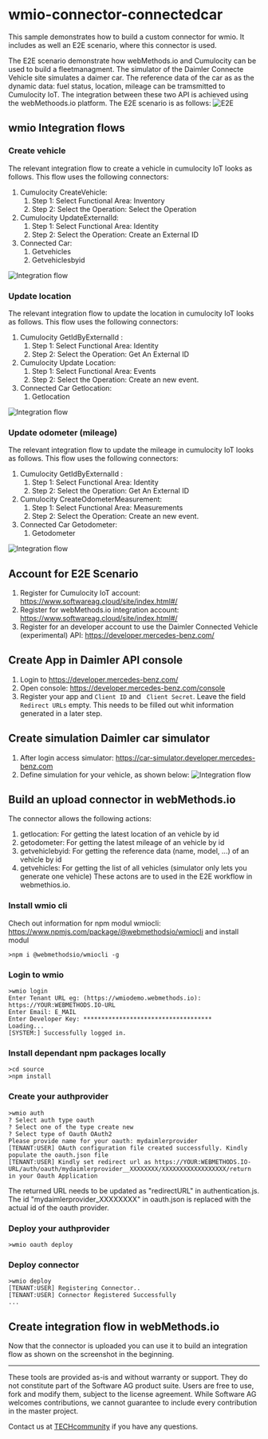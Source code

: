 # wmio-connector-connectedcar
This sample demonstrates how to build a custom connector for wmio. It includes as well an E2E scenario, where this connector is used.

The E2E scenario demonstrate how webMethods.io and Cumulocity can be used to build a fleetmanagment. The simulator of the Daimler Connecte Vehicle site simulates a daimer car.
The reference data of the car as as the dynamic data: fuel status, location, mileage can be tramsmitted to Cumulocity IoT. The integration between these two API is achieved using the webMethoods.io platform.
The E2E scenario is as follows: ![E2E](https://github.com/SoftwareAG/wmio-connector-connectedcar/blob/master/resources/E2E_complete_V01.png)

## wmio Integration flows

### Create vehicle

The relevant integration flow to create a vehicle in cumulocity IoT looks as follows. This flow uses the following connectors:
1. Cumulocity CreateVehicle:
    1. Step 1: Select Functional Area: Inventory
    2. Step 2: Select the Operation: Select the Operation
2. Cumulocity UpdateExternalId:
    1. Step 1: Select Functional Area: Identity
    2. Step 2: Select the Operation: Create an External ID
3. Connected Car:
    1. Getvehicles
    2. Getvehiclesbyid

![Integration flow](https://github.com/SoftwareAG/wmio-connector-connectedcar/blob/master/resources/E2E_create_car_V01.png)

### Update location

The relevant integration flow to update the location in cumulocity IoT looks as follows. This flow uses the following connectors:
1. Cumulocity GetIdByExternalId :
    1. Step 1: Select Functional Area: Identity
    2. Step 2: Select the Operation: Get An External ID
1. Cumulocity Update Location:
    1. Step 1: Select Functional Area: Events
    2. Step 2: Select the Operation: Create an new event.
2. Connected Car Getlocation:
    1. Getlocation  

![Integration flow](https://github.com/SoftwareAG/wmio-connector-connectedcar/blob/master/resources/E2E_update_location_V01.png)

### Update odometer (mileage)

The relevant integration flow to update the mileage in cumulocity IoT looks as follows. This flow uses the following connectors:
1. Cumulocity GetIdByExternalId :
    1. Step 1: Select Functional Area: Identity
    2. Step 2: Select the Operation: Get An External ID
1. Cumulocity CreateOdometerMeasurement:
    1. Step 1: Select Functional Area: Measurements
    2. Step 2: Select the Operation: Create an new event.
2. Connected Car Getodometer:
    1. Getodometer  

![Integration flow](https://github.com/SoftwareAG/wmio-connector-connectedcar/blob/master/resources/E2E_update_odometer_V01.png)

## Account for E2E Scenario
1. Register for Cumulocity IoT account: https://www.softwareag.cloud/site/index.html#/
2. Register for webMethods.io integration account: https://www.softwareag.cloud/site/index.html#/
3. Register for an developer account to use the Daimler Connected Vehicle (experimental) API: https://developer.mercedes-benz.com/

## Create App in Daimler API console
1. Login to https://developer.mercedes-benz.com/
2. Open console: https://developer.mercedes-benz.com/console
3. Register your app and `Client ID` and ` Client Secret`. Leave the field ` Redirect URLs` empty. This needs to be filled out whit information generated in a later step.

## Create simulation Daimler car simulator
1. After login access simulator: https://car-simulator.developer.mercedes-benz.com
2. Define simulation for your vehicle, as shown below:
![Integration flow](https://github.com/SoftwareAG/wmio-connector-connectedcar/blob/master/resources/E2E_simulator_V02.png)


## Build an upload connector in webMethods.io

The connector allows the following actions:
1. getlocation: For getting the latest location of an vehicle by id
2. getodometer: For getting the latest mileage of an vehicle by id
3. getvehiclebyid: For getting the reference data (name, model, ...) of an vehicle by id
4. getvehicles: For getting the list of all vehicles (simulator only lets you generate one vehicle)
These actons are to used in the E2E workflow in webmethios.io.

### Install wmio cli
Chech out information for npm modul wmiocli: https://www.npmjs.com/package/@webmethodsio/wmiocli and install modul

```
>npm i @webmethodsio/wmiocli -g
```

### Login to wmio
```
>wmio login
Enter Tenant URL eg: (https://wmiodemo.webmethods.io): https://YOUR:WEBMETHODS.IO-URL
Enter Email: E_MAIL
Enter Developer Key: ************************************
Loading...
[SYSTEM:] Successfully logged in.
```

### Install dependant npm packages locally

```
>cd source
>npm install
```

### Create your authprovider
```
>wmio auth
? Select auth type oauth
? Select one of the type create new
? Select type of Oauth OAuth2
Please provide name for your oauth: mydaimlerprovider
[TENANT:USER] OAuth configuration file created successfully. Kindly populate the oauth.json file
[TENANT:USER] Kindly set redirect url as https://YOUR:WEBMETHODS.IO-URL/auth/oauth/mydaimlerprovider__XXXXXXXX/XXXXXXXXXXXXXXXXXX/return in your Oauth Application
```
The returned URL needs to be updated as "redirectURL" in authentication.js.
The id "mydaimlerprovider_XXXXXXXX" in oauth.json is replaced with the actual id of the oauth provider.

### Deploy your authprovider
```
>wmio oauth deploy
```

### Deploy connector

```
>wmio deploy
[TENANT:USER] Registering Connector..
[TENANT:USER] Connector Registered Successfully
...
```

## Create integration flow in webMethods.io
Now that the connector is uploaded you can use it to build an integration flow as shown on the screenshot in the beginning.
______________________
These tools are provided as-is and without warranty or support. They do not constitute part of the Software AG product suite. Users are free to use, fork and modify them, subject to the license agreement. While Software AG welcomes contributions, we cannot guarantee to include every contribution in the master project.	

Contact us at [TECHcommunity](mailto:technologycommunity@softwareag.com?subject=Github/SoftwareAG) if you have any questions.

